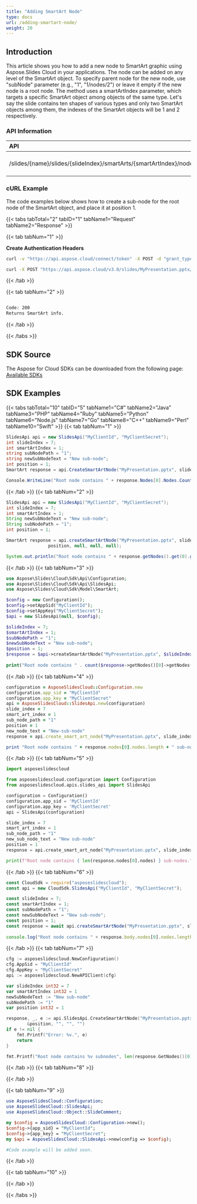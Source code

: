 ```yaml
---
title: "Adding SmartArt Node"
type: docs
url: /adding-smartart-node/
weight: 20
---
```


## **Introduction**

This article shows you how to add a new node to SmartArt graphic using Aspose.Slides Cloud in your applications. The node can be added on any level of the SmartArt object. To specify parent node for the new node, use "subNode" parameter (e.g., "1", "1/nodes/2") or leave it empty if the new node is a root node.
The method uses a smartArtIndex parameter, which targets a specific SmartArt object among objects of the same type. Let's say the slide contains ten shapes of various types and only two SmartArt objects among them, the indexes of the SmartArt objects will be 1 and 2 respectively. 

### **API Information**
|**API**|**Type**|**Description**|**Resource**|
| :- | :- | :- | :- |
/slides/{name}/slides/{slideIndex}/smartArts/{smartArtIndex}/nodes|POST|Add SmartArt node.|[CreateSmartArtNode]()|
### **cURL Example**

The code examples below shows how to create a sub-node for the root node of the SmartArt object, and place it at position 1.

{{< tabs tabTotal="2" tabID="1" tabName1="Request" tabName2="Response" >}}

{{< tab tabNum="1" >}}

**Create Authentication Headers**
```sh
curl -v "https://api.aspose.cloud/connect/token" -X POST -d "grant_type=client_credentials&client_id=XXXX&client_secret=XXXX-XX" -H "Content-Type: application/x-www-form-urlencoded" -H "Accept: application/json"
```

```sh
curl -X POST "https://api.aspose.cloud/v3.0/slides/MyPresentation.pptx/slides/7/smartArts/nodes?subNode=1&position=1&text=new%20sub%20node" -H "Authorization: Bearer [Access Token]"
```

{{< /tab >}}

{{< tab tabNum="2" >}}

```sh

Code: 200
Returns SmartArt info.

```

{{< /tab >}}

{{< /tabs >}}

## **SDK Source**

The Aspose for Cloud SDKs can be downloaded from the following page: [Available SDKs](/slides/available-sdks/)

## **SDK Examples**
{{< tabs tabTotal="10" tabID="5" tabName1="C#" tabName2="Java" tabName3="PHP" tabName4="Ruby" tabName5="Python" tabName6="Node.js" tabName7="Go" tabName8="C++" tabName9="Perl" tabName10="Swift" >}}
{{< tab tabNum="1" >}}

```csharp
SlidesApi api = new SlidesApi("MyClientId", "MyClientSecret");
int slideIndex = 7;
int smartArtIndex = 1;
string subNodePath = "1";
string newSubNodeText = "New sub-node";
int position = 1;
SmartArt response = api.CreateSmartArtNode("MyPresentation.pptx", slideIndex, smartArtIndex, subNodePath, newSubNodeText, position);

Console.WriteLine("Root node contains " + response.Nodes[0].Nodes.Count + " sub-nodes.");
```

{{< /tab >}}
{{< tab tabNum="2" >}}

```java
SlidesApi api = new SlidesApi("MyClientId", "MyClientSecret");
int slideIndex = 7;
int smartArtIndex = 1;
String newSubNodeText = "New sub-node";
String subNodePath = "1";
int position = 1;

SmartArt response = api.createSmartArtNode("MyPresentation.pptx", slideIndex, smartArtIndex, subNodePath, newSubNodeText,
                position, null, null, null);

System.out.println("Root node contains " + response.getNodes().get(0).getNodes().size() + " sub-nodes.");
```

{{< /tab >}}
{{< tab tabNum="3" >}}

```php
use Aspose\Slides\Cloud\Sdk\Api\Configuration;
use Aspose\Slides\Cloud\Sdk\Api\SlidesApi;
use Aspose\Slides\Cloud\Sdk\Model\SmartArt;

$config = new Configuration();
$config->setAppSid("MyClientId");
$config->setAppKey("MyClientSecret");
$api = new SlidesApi(null, $config);

$slideIndex = 7;
$smartArtIndex = 1;
$subNodePath = "1";
$newSubNodeText = "New sub-node";
$position = 1;
$response = $api->createSmartArtNode("MyPresentation.pptx", $slideIndex, $smartArtIndex, $subNodePath, $newSubNodeText, $position);
        
print("Root node contains " . count($response->getNodes()[0]->getNodes()) . " sub-nodes.");
```

{{< /tab >}}
{{< tab tabNum="4" >}}

```ruby
configuration = AsposeSlidesCloud::Configuration.new
configuration.app_sid = "MyClientId"
configuration.app_key = "MyClientSecret"
api = AsposeSlidesCloud::SlidesApi.new(configuration)
slide_index = 7
smart_art_index = 1
sub_node_path = "1"
position = 1
new_node_text = "New-sub-node"
response = api.create_smart_art_node("MyPresentation.pptx", slide_index, smart_art_index, sub_node_path, new_node_text, position)

print "Root node contains " + response.nodes[0].nodes.length + " sub-nodes."
```

{{< /tab >}}
{{< tab tabNum="5" >}}

```python
import asposeslidescloud

from asposeslidescloud.configuration import Configuration
from asposeslidescloud.apis.slides_api import SlidesApi

configuration = Configuration()
configuration.app_sid = 'MyClientId'
configuration.app_key = 'MyClientSecret'
api = SlidesApi(configuration)

slide_index = 7
smart_art_index = 1
sub_node_path = "1"
new_sub_node_text = "New sub-node"
position = 1
response = api.create_smart_art_node("MyPresentation.pptx", slide_index, smart_art_index, sub_node_path, new_sub_node_text, position)

print(f"Root node contains { len(response.nodes[0].nodes) } sub-nodes.")
```

{{< /tab >}}
{{< tab tabNum="6" >}}

```javascript
const CloudSdk = require("asposeslidescloud");
const api = new CloudSdk.SlidesApi("MyClientId", "MyClientSecret");

const slideIndex = 7;
const smartArtIndex = 1;
const subNodePath = "1";
const newSubNodeText = "New sub-node";
const position = 1;
const response = await api.createSmartArtNode("MyPresentation.pptx", slideIndex, smartArtIndex, subNodePath, newSubNodeText, position);
      
console.log("Root node contains " + response.body.nodes[0].nodes.length + " sub-nodes.");
```
{{< /tab >}}
{{< tab tabNum="7" >}}

```go
cfg := asposeslidescloud.NewConfiguration()
cfg.AppSid = "MyClientId"
cfg.AppKey = "MyClientSecret"
api := asposeslidescloud.NewAPIClient(cfg)

var slideIndex int32 = 7
var smartArtIndex int32 = 1
newSubNodeText := "New sub-node"
subNodePath := "1"
var position int32 = 1

response, _, e := api.SlidesApi.CreateSmartArtNode("MyPresentation.pptx", slideIndex, smartArtIndex, subNodePath, newSubNodeText,
		&position, "", "", "")
if e != nil {
    fmt.Printf("Error: %v.", e)
    return
}

fmt.Printf("Root node contains %v subnodes", len(response.GetNodes()[0].GetNodes()))
```

{{< /tab >}}
{{< tab tabNum="8" >}}

{{< /tab >}}

{{< tab tabNum="9" >}}

```perl
use AsposeSlidesCloud::Configuration;
use AsposeSlidesCloud::SlidesApi;
use AsposeSlidesCloud::Object::SlideComment;

my $config = AsposeSlidesCloud::Configuration->new();
$config->{app_sid} = "MyClientId";
$config->{app_key} = "MyClientSecret";
my $api = AsposeSlidesCloud::SlidesApi->new(config => $config);

#Code example will be added soon.
```

{{< /tab >}}

{{< tab tabNum="10" >}}

{{< /tab >}}

{{< /tabs >}}
